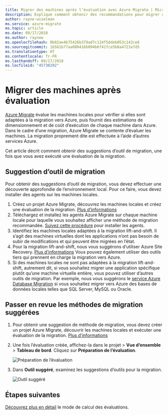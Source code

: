 ```yaml
---
title: Migrer des machines après l’évaluation avec Azure Migrate | Microsoft Docs
description: Explique comment obtenir des recommandations pour migrer des machines après l’exécution d’une évaluation avec le service Azure Migrate.
author: rayne-wiselman
ms.service: azure-migrate
ms.topic: article
ms.date: 09/17/2018
ms.author: raynew
ms.openlocfilehash: 0b02ae4b75426b379ad7c124f5ddeb053c142ce6
ms.sourcegitcommit: 1b561b77aa080416b094b6f41fce5b6a4721e7d5
ms.translationtype: HT
ms.contentlocale: fr-FR
ms.lasthandoff: 09/17/2018
ms.locfileid: "45730292"
---
```

# <a name="migrate-machines-after-assessment"></a>Migrer des machines après évaluation


[Azure Migrate](migrate-overview.md) évalue les machines locales pour vérifier si elles sont adaptées à la migration vers Azure, puis fournit des estimations de dimensionnement et de coût d’exécution de chaque machine dans Azure. Dans le cadre d’une migration, Azure Migrate se contente d’évaluer les machines. La migration proprement dite est effectuée à l’aide d’autres services Azure.

Cet article décrit comment obtenir des suggestions d’outil de migration, une fois que vous avez exécuté une évaluation de la migration.

## <a name="migration-tool-suggestion"></a>Suggestion d’outil de migration

Pour obtenir des suggestions d’outil de migration, vous devez effectuer une découverte approfondie de l’environnement local. Pour ce faire, vous devez installer des agents sur les machines locales.  

1. Créez un projet Azure Migrate, découvrez les machines locales et créez une évaluation de la migration. [Plus d’informations](tutorial-assessment-vmware.md)
2. Téléchargez et installez les agents Azure Migrate sur chaque machine locale pour laquelle vous souhaitez afficher une méthode de migration recommandée. [Suivez cette procédure](how-to-create-group-machine-dependencies.md#prepare-for-dependency-visualization) pour installer les agents.
2. Identifiez les machines locales adaptées à la migration lift-and-shift. Il s’agit des machines virtuelles dont les applications n’ont pas besoin de subir de modifications et qui peuvent être migrées en l’état.
3. Pour la migration lift-and-shift, nous vous suggérons d’utiliser Azure Site Recovery. [Plus d’informations](../site-recovery/tutorial-migrate-on-premises-to-azure.md) Vous pouvez également utiliser des outils tiers qui prennent en charge la migration vers Azure.
4. Si des machines locales ne sont pas adaptées à la migration lift-and-shift, autrement dit, si vous souhaitez migrer une application spécifique plutôt qu’une machine virtuelle entière, vous pouvez utiliser d’autres outils de migration. Par exemple, nous vous suggérons le [service Azure Database Migration](https://azure.microsoft.com/campaigns/database-migration/) si vous souhaitez migrer vers Azure des bases de données locales telles que SQL Server, MySQL ou Oracle.


## <a name="review-suggested-migration-methods"></a>Passer en revue les méthodes de migration suggérées

1. Pour obtenir une suggestion de méthode de migration, vous devez créer un projet Azure Migrate, découvrir les machines locales et exécuter une évaluation de la migration. [Plus d’informations](tutorial-assessment-vmware.md)
2. Une fois l’évaluation créée, affichez-la dans le projet > **Vue d’ensemble** > **Tableau de bord**. Cliquez sur **Préparation de l’évaluation**.

    ![Préparation de l’évaluation](./media/tutorial-assessment-vmware/assessment-report.png)  

3. Dans **Outil suggéré**, examinez les suggestions d’outils pour la migration.

    ![Outil suggéré](./media/tutorial-assessment-vmware/assessment-suitability.png)




## <a name="next-steps"></a>Étapes suivantes

[Découvrez plus en détail](concepts-assessment-calculation.md) le mode de calcul des évaluations.
